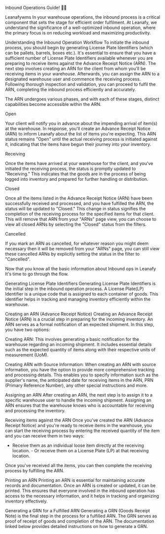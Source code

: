Inbound Operations Guide! 🚚✨



Leanafywms
In your warehouse operations, the inbound process is a critical component that sets the stage for efficient order fulfilment. At Leanafy, we understand the significance of a well-optimized inbound operation, where the primary focus is on reducing workload and maximizing productivity. 

Understanding the Inbound Operation Workflow
To initiate the inbound process, you should begin by generating License Plate Identifiers (which can be pallets, barrels, boxes etc.). It's essential to ensure that you have a sufficient number of License Plate Identifiers available whenever you are preparing to receive items against the Advance Receipt Notice (ARN). The next step involves creating an ARN for the client from whom you'll be receiving items in your warehouse. Afterwards, you can assign the ARN to a designated warehouse user and commence the receiving process. Following thorough inspection and validation, you can proceed to fulfil the ARN, completing the inbound process efficiently and accurately.

The ARN undergoes various phases, and with each of these stages, distinct capabilities become accessible within the ARN.

Open

Your client will notify you in advance about the impending arrival of item(s) at the warehouse. In response, you'll create an Advance Receipt Notice (ARN) to inform Leanafy about the list of items you're expecting. This ARN status remains "Open" until the actual receiving process is initiated against it, indicating that the items have begun their journey into your inventory.

Receiving

Once the items have arrived at your warehouse for the client, and you've initiated the receiving process, the status is promptly updated to "Receiving." This indicates that the goods are in the process of being logged into inventory and prepared for further handling or distribution.

Closed

Once all the items listed in the Advance Receipt Notice (ARN) have been successfully received and processed, and you have fulfilled the ARN, the status will be updated to "Closed." This change in status signifies the completion of the receiving process for the specified items for that client. This will remove that ARN from your "ARNs" page view, you can choose to view all closed ARNs by selecting the "Closed" status from the filters. 

Cancelled

If you mark an ARN as cancelled, for whatever reason you might deem necessary then it will be removed from your "ARNs" page, you can still view these cancelled ARNs by explicitly setting the status in the filter to "Cancelled". 



Now that you know all the basic information about Inbound ops in Leanafy It's time to go through the flow.

Generating License Plate Identifiers 
Generating License Plate Identifiers is the initial step in the inbound operation process. A License Plate(LP) Identifier  is a unique code that is assigned to each container of goods. This identifier helps in tracking and managing inventory efficiently within the warehouse. 

Creating an ARN (Advance Receipt Notice)
Creating an Advance Receipt Notice (ARN) is a crucial step in preparing for the incoming inventory. An ARN serves as a formal notification of an expected shipment. In this step, you have two options:

Creating ARN: This involves generating a basic notification for the warehouse regarding an incoming shipment. It includes essential details such as the expected quantity of items along with their respective units of measurement (UoM).

Creating ARN with Source Information: When creating an ARN with source information, you have the option to provide more comprehensive tracking and processing details. This enables you to specify information such as the supplier's name, the anticipated date for receiving items in the ARN, PRN (Primary Reference Number), any other special instructions and more.

Assigning an ARN
After creating an ARN, the next step is to assign it to a specific warehouse user to handle the incoming shipment. Assigning an ARN ensures that the warehouse knows who is accountable for receiving and processing the inventory. 

Receiving items against the ARN 
Once you've created the ARN (Advance Receipt Notice) and you're ready to receive items in the warehouse, you can start the receiving process by entering the received quantity of the item and you can receive them in two ways:

- Receive them as an individual loose item directly at the receiving location.                                              - Or receive them on a License Plate (LP) at that receiving location.

Once you've received all the items, you can then complete the receiving process by fulfilling the ARN.

Printing an ARN
Printing an ARN is essential for maintaining accurate records and documentation. Once an ARN is created or updated, it can be printed. This ensures that everyone involved in the inbound operation has access to the necessary information, and it helps in tracking and organizing inventory effectively.



Generating a GRN for a Fulfilled ARN
Generating a GRN (Goods Receipt Note) is the final step in the process for a fulfilled ARN. The GRN serves as proof of receipt of goods and completion of the ARN. The documentation linked below provides detailed instructions on how to generate a GRN. 